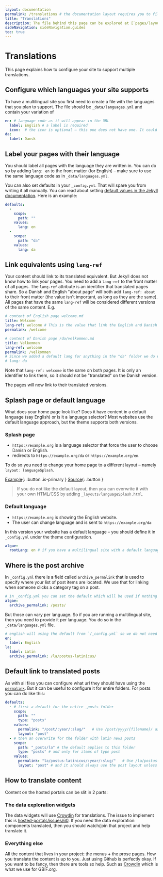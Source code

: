 ```yaml
---
layout: documentation
permalink: /translations # the documentation layout requires you to fill the permalink for it to be highlighted in the side navigation
title: "Translations"
description: The file behind this page can be explored at [`pages/layout/documentation.md`](https://github.com/gbif/jekyll-hp-base-theme/blob/master/pages/layout/documentation.md)
sideNavigation: sideNavigation.guides
toc: true
---
```

# Translations
This page explains how to configure your site to support multiple translations.

## Configure which languages your site supports
To have a multilingual site you first need to create a file with the languages that you plan to support. The file should be `_data/languages.yml` and contain your variation of
```yml
en: # language code as it will appear in the URL
  label: English # a label is required
  icon:  # the icon is optional – this one does not have one. It could be a flag emoji, e.g. 🇬🇧
da:
  label: Dansk
```

## Label your pages with their language
You should label all pages with the language they are written in. You can do so by adding `lang: en` to the front matter (for English) – make sure to use the same language code as in `_data/languages.yml`.

You can also set defaults in your `_config.yml`. That will spare you from writing it all manually. You can read about setting [default values in the Jekyll documentation](https://jekyllrb.com/docs/configuration/front-matter-defaults/). Here is an example:

```yml
defaults:
  -
    scope:
      path: ""
    values:
      lang: en
  -
    scope:
      path: "da"
    values:
      lang: da
```

## Link equivalents using `lang-ref`
Your content should link to its translated equivalent. But Jekyll does not know how to link your pages. You need to add a `lang-ref` to the front matter of all pages. The `lang-ref` attribute is an identifier that translated pages share. So a Danish and English "about page" will both add `lang-ref: about` to their front matter (the value isn't important, as long as they are the same). All pages that have the same `lang-ref` will be considered different versions of the same content. E.g.

```yml
# content of English page welcome.md
title: Welcome
lang-ref: welcome # This is the value that link the English and Danish version.
permalink: /welcome

# content of Danish page /da/velkommen.md
title: Velkommen
lang-ref: welcome 
permalink: /velkommen
# Since we added a default lang for anything in the "da" folder we do not need to add it here
# lang: da
```

Note that `lang-ref: welcome` is the same on both pages.  It is only an identifier to link them, so it should not be "translated" on the Danish version.

The pages will now link to their translated versions.

## Splash page or default language
What does your home page look like? Does it have content in a default language (say English) or is it a language selector? Most websites use the default language approach, but the theme supports both versions.

### Splash page
* `https://example.org` is a language selector that force the user to choose Danish or English.
* redirects to `https://example.org/da` or `https://example.org/en`.

To do so you need to change your home page to a different layout – namely `layout: languageSplash`.

[Example](/language-splash){: .button .is-primary } [Source](https://github.com/gbif/jekyll-hp-base-theme/blob/master/pages/language.md){: .button }

> If you do not like the default layout, then you can overwrite it with your own HTML/CSS by adding `_layouts/languageSplash.html`.

### Default language
* `https://example.org` is showing the English website.
* The user can change language and is sent to `https://example.org/da`

In this version your website has a default language – you should define it in `_config.yml` under the theme configuration.

```yml
algae:
  rootLang: en # if you have a multilingual site with a default language, then you should add define the default language here. The value should be the same that you use for the `lang` attribute on your pages and in your `_data/languages.yml`.
```

## Where is the post archive
In `_config.yml` there is a field called `archive_permalink` that is used to specify where your list of post items are located. We use that for linking when someone clicks a category tag on a post.

```yml
# in _config.yml you can set the default which will be used if nothing else is specified
algae:
  archive_permalink: /posts/  
```

But those can vary per language. So if you are running a multilingual site, then you need to provide it per language. You do so in the `_data/languages.yml` file.

```yml
# english will using the default from `/_config.yml` so we do not need to set it.
en:
  label: English
la:
  label: Latin
  archive_permalink: /la/postus-latinicus/
```

## Default link to translated posts
As with all files you can configure what url they should have using the [`permalink`](https://jekyllrb.com/docs/permalinks/). But it can be useful to configure it for entire folders. For posts you can do like this:

```yml
defaults: 
  - # first a default for the entire _posts folder
    scope:
      path: ""
      type: "posts"
    values:
      permalink: "/post/:year/:slug/"   # Use /post/yyyy/{filename}/ as permalink for all posts
      layout: "post"
  - # then an overwrite for the folder with latin news posts
    scope:
      path: "_posts/la" # the default applies to this folder
      type: "posts" # and only for items of type post
    values:
      permalink: "la/postus-latinicus/:year/:slug/"   # Use /la/postus-latinicus/yyyy/{filename}/ as permalink for all posts in the _posts/la folder
      layout: "post" # and it should always use the post layout unless something else is specified.
```

## How to translate content
Content on the hosted portals can be slit in 2 parts:

### The data exploration widgets
The data widgets will use [Crowdin](https://crowdin.com/) for translations. The issue to implement this is [hosted-portals/issues/60](https://github.com/gbif/hosted-portals/issues/60). If you need the data exploration components translated, then you should watch/join that project and help translate it.

### Everything else
All the content that lives in your project: the menus + the prose pages. How you translate the content is up to you. Just using Github is perfectly okay. If you want to be fancy, then there are tools so help. Such as [Crowdin](https://crowdin.com/) which is what we use for GBIF.org.